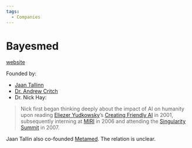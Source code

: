 ```yaml
---
tags:
  - Companies
---
```


# Bayesmed

[website](https://bayesmed.com/)

Founded by:
- [Jaan Tallinn](../pages/Jaan%20Tallinn.md)
- [Dr. Andrew Critch](../pages/Andrew%20Critch.md)
- Dr. Nick Hay: 
>Nick first began thinking deeply about the impact of AI on humanity upon reading [Eliezer Yudkowsky](../pages/Eliezer%20Yudkowsky.md)’s [Creating Friendly AI](https://intelligence.org/files/CFAI.pdf) in 2001, subsequently interning at [MIRI](MIRI.md) in 2006 and attending the [Singularity Summit](https://en.wikipedia.org/wiki/Singularity_Summit#2007) in 2007.

Jaan Tallin also co-founded [Metamed](Metamed.md). The relation is unclear.